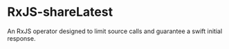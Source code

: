 # RxJS-shareLatest
An RxJS operator designed to limit source calls and guarantee a swift initial response.
